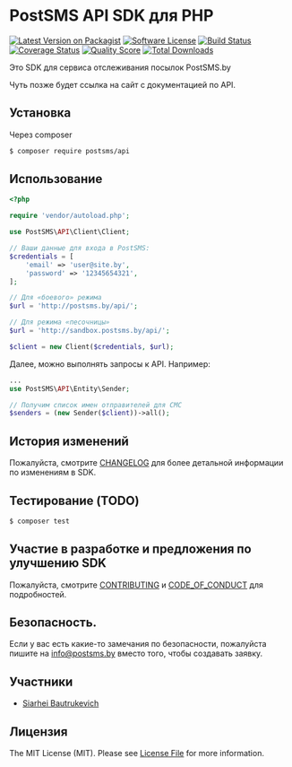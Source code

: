 # PostSMS API SDK для PHP

[![Latest Version on Packagist][ico-version]][link-packagist]
[![Software License][ico-license]](LICENSE.md)
[![Build Status][ico-travis]][link-travis]
[![Coverage Status][ico-scrutinizer]][link-scrutinizer]
[![Quality Score][ico-code-quality]][link-code-quality]
[![Total Downloads][ico-downloads]][link-downloads]

Это SDK для сервиса отслеживания посылок PostSMS.by

Чуть позже будет ссылка на сайт с документацией по API.


## Установка

Через composer

``` bash
$ composer require postsms/api
```

## Использование

``` php
<?php

require 'vendor/autoload.php';

use PostSMS\API\Client\Client;

// Ваши данные для входа в PostSMS:
$credentials = [
    'email' => 'user@site.by',
    'password' => '12345654321',
];

// Для «боевого» режима
$url = 'http://postsms.by/api/';

// Для режима «песочницы»
$url = 'http://sandbox.postsms.by/api/';

$client = new Client($credentials, $url);
```

Далее, можно выполнять запросы к API. Например:


``` php
...
use PostSMS\API\Entity\Sender;

// Получим список имен отправителей для СМС
$senders = (new Sender($client))->all();

```

## История изменений

Пожалуйста, смотрите [CHANGELOG](CHANGELOG.md) для более детальной информации по изменениям в SDK.

## Тестирование (TODO)

``` bash
$ composer test
```

## Участие в разработке и предложения по улучшению SDK

Пожалуйста, смотрите [CONTRIBUTING](CONTRIBUTING.md) и [CODE_OF_CONDUCT](CODE_OF_CONDUCT.md) для подробностей.

## Безопасность.

Если у вас есть какие-то замечания по безопасности, пожалуйста пишите на info@postsms.by вместо того, чтобы создавать заявку.

## Участники

- [Siarhei Bautrukevich][link-author]

## Лицензия

The MIT License (MIT). Please see [License File](LICENSE.md) for more information.

[ico-version]: https://img.shields.io/packagist/v/postsms/api.svg?style=flat-square
[ico-license]: https://img.shields.io/badge/license-MIT-brightgreen.svg?style=flat-square
[ico-travis]: https://img.shields.io/travis/postsms/api/master.svg?style=flat-square
[ico-scrutinizer]: https://img.shields.io/scrutinizer/coverage/g/postsms/api.svg?style=flat-square
[ico-code-quality]: https://img.shields.io/scrutinizer/g/postsms/api.svg?style=flat-square
[ico-downloads]: https://img.shields.io/packagist/dt/postsms/api.svg?style=flat-square

[link-packagist]: https://packagist.org/packages/postsms/api
[link-travis]: https://travis-ci.org/postsms/api
[link-scrutinizer]: https://scrutinizer-ci.com/g/postsms/api/code-structure
[link-code-quality]: https://scrutinizer-ci.com/g/postsms/api
[link-downloads]: https://packagist.org/packages/postsms/api
[link-author]: https://github.com/bautrukevich
[link-contributors]: ../../contributors
